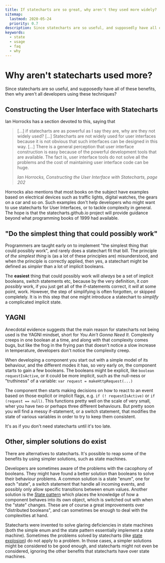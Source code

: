 ```yaml
---
title: If statecharts are so great, why aren't they used more widely?
sitemap:
  lastmod: 2020-05-24
  priority: 0.7
description: Since statecharts are so useful, and supposedly have all of these benefits, then why aren't all developers using these techniques?
keywords:
  - state
  - usage
  - faq
  - why
---
```


# Why aren't statecharts used more?

Since statecharts are so useful, and supposedly have all of these benefits, then why aren't all developers using these techniques?

## Constructing the User Interface with Statecharts

Ian Horrocks has a section devoted to this, saying that

> \[...] if statecharts are as powerful as I say they are, why are they not widely used? \[...] Statecharts are not widely used for user interfaces because it is not obvious that such interfaces can be designed in this way. \[...] There is a general perception that user interface construction is easy because of the powerful development tools that are available.  The fact is, user interface tools do not solve all the problems and the cost of maintaining user interface code can be huge.
>
> <cite>Ian Horrocks, Constructing the User Interface with Statecharts, page 202</cite>

Horrocks also mentions that most books on the subject have examples based on electrical devices such as traffic lights, digital watches, the gears on a car and so on.  Such examples don't help developers who might want to use statecharts for User Interfaces, or to tackle complexity in general.  The hope is that the statecharts.github.io project will provide guidance beyond what programming books of 1999 had available.

## "Do the simplest thing that could possibly work"

Programmers are taught early on to implement "the simplest thing that could possibly work", and rarely does a statechart fit that bill.  The principle of _the simplest thing_ is (as a lot of these principles are) misunderstood, and when the principle is correctly applied, then yes, a statechart might be defined as _simpler_ than a lot of implicit booleans.

The **easiest** thing that could possibly work will _always_ be a set of implicit booleans, switch statements etc, because by the very definition, it _can possibly_ work, if you just get all of the if-statements correct, it _will_ at some point, work.  However, the step of simplifying is often forgotten, or skipped completely.  It is in this step that one might introduce a statechart to _simplify_ a complicated implicit state.

## YAGNI

Anecdotal evidence suggests that the main reason for statecharts not being used is the YAGNI mindset, short for _You Ain't Gonna Need It_.  Complexity creeps in one boolean at a time, and along with that complexity comes bugs, but like the frog in the frying pan that doesn't notice a slow increase in temperature, developers don't notice the complexity creep.

When developing a component you start out with a simple model of its behaviour, and the different modes it has, so very early on, the component starts to gain a few booleans.  The booleans might be explicit, like `boolean requestIsActive`, or it could be more implicit, such as the null-ness or "truthiness" of a variable: `var request = makeHttpRequest(...)`

The component then starts making decisions on how to react to an event based on those explicit or implicit flags, e.g. `if (! requestIsActive)` or `if (request == null)`.  This functions pretty well on the scale of very small, wher you have two or perhaps three different behaviours.  But pretty soon you will find a messy if-statement, or a switch statement, that modifies the state of various variables in order to try to keep them consistent.

It's as if you don't need statecharts until it's too late.

## Other, simpler solutions do exist

There are alternatives to statecharts.  It's possible to reap some of the benefits by using simpler solutions, such as state machines.

Developers are sometimes aware of the problems with the cacophony of booleans.  They might have found a better solution than booleans to solve their behaviour problems.  A common solution is a state "enum", one for each "state", a switch statement that handle all incoming events, and possibly only allow specific transitions between enum values.  Another solution is the [State pattern](https://en.wikipedia.org/wiki/State_pattern) which places the knowledge of how a component behaves into its own object, which is switched out with when the "state" changes.  These are of course a great improvements over "distributed booleans", and can sometimes be enough to deal with the complexities at hand.

Statecharts were invented to solve glaring deficiencies in state machines (both the simple enum and the state pattern essentially implement a state machine).   Sometimes the problems solved by statecharts (like [state explosion](/state-machine-state-explosion.html)) do not apply to a problem.  In those cases, a simpler solutions might be considered to be good enough, and statecharts might not even be considered, ignoring the other benefits that statecharts have over state machines.
